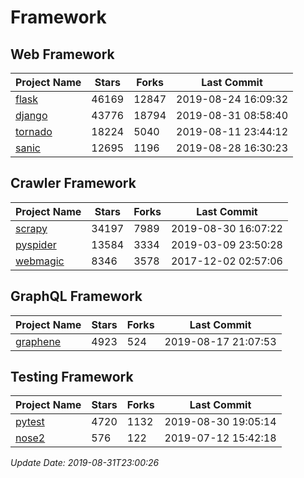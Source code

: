 # Framework

## Web Framework

| Project Name | Stars | Forks | Last Commit |
| ------------ | ----- | ----- | ----------- |
| [flask](https://github.com/pallets/flask) | 46169 | 12847 | 2019-08-24 16:09:32 |
| [django](https://github.com/django/django) | 43776 | 18794 | 2019-08-31 08:58:40 |
| [tornado](https://github.com/tornadoweb/tornado) | 18224 | 5040 | 2019-08-11 23:44:12 |
| [sanic](https://github.com/huge-success/sanic) | 12695 | 1196 | 2019-08-28 16:30:23 |

## Crawler Framework

| Project Name | Stars | Forks | Last Commit |
| ------------ | ----- | ----- | ----------- |
| [scrapy](https://github.com/scrapy/scrapy) | 34197 | 7989 | 2019-08-30 16:07:22 |
| [pyspider](https://github.com/binux/pyspider) | 13584 | 3334 | 2019-03-09 23:50:28 |
| [webmagic](https://github.com/code4craft/webmagic) | 8346 | 3578 | 2017-12-02 02:57:06 |

## GraphQL Framework

| Project Name | Stars | Forks | Last Commit |
| ------------ | ----- | ----- | ----------- |
| [graphene](https://github.com/graphql-python/graphene) | 4923 | 524 | 2019-08-17 21:07:53 |

## Testing Framework

| Project Name | Stars | Forks | Last Commit |
| ------------ | ----- | ----- | ----------- |
| [pytest](https://github.com/pytest-dev/pytest) | 4720 | 1132 | 2019-08-30 19:05:14 |
| [nose2](https://github.com/nose-devs/nose2) | 576 | 122 | 2019-07-12 15:42:18 |

*Update Date: 2019-08-31T23:00:26*